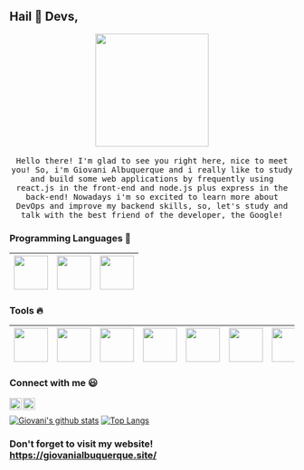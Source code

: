 
## Hail :wave: Devs, 

<p align="center">
  <img src="https://raw.githubusercontent.com/Giovaniavs/Giovaniavs/feature/readme/img/gandalf.gif" width=200>
  <br><br>
  <samp>
    Hello there! I'm glad to see you right here, nice to meet you! So, i'm Giovani Albuquerque and i really like to study and build some web applications by frequently using react.js in the front-end and node.js plus express in the back-end! Nowadays i'm so excited to learn more about DevOps and improve my backend skills, so, let's study and talk with the best friend of the developer, the Google! 
  </samp>
</p>

### Programming Languages  :rocket:
|<img src="https://raw.githubusercontent.com/Giovaniavs/Giovaniavs/feature/readme/img/typescript.png" width=60> | <img src="https://raw.githubusercontent.com/Giovaniavs/Giovaniavs/feature/readme/img/python.svg" width=60> |<img src="https://raw.githubusercontent.com/Giovaniavs/Giovaniavs/feature/readme/img/js.png" width=60> |
|:---:|:---:|:---:|


### Tools :fire:
|<img src="https://raw.githubusercontent.com/Giovaniavs/Giovaniavs/feature/readme/img/github.png" width=60> | <img src="https://raw.githubusercontent.com/Giovaniavs/Giovaniavs/feature/readme/img/react.png" width=60> | <img src="https://raw.githubusercontent.com/Giovaniavs/Giovaniavs/feature/readme/img/nodejs.png" width=60> | <img src="https://raw.githubusercontent.com/Giovaniavs/Giovaniavs/feature/readme/img/git.png" width=60> | <img src="https://raw.githubusercontent.com/Giovaniavs/Giovaniavs/feature/readme/img/ubuntu.png" width=60> | <img src="https://raw.githubusercontent.com/Giovaniavs/Giovaniavs/feature/readme/img/docker.png" width=60> | <img src="https://raw.githubusercontent.com/Giovaniavs/Giovaniavs/feature/readme/img/insomnia.png" width=60> | <img src="https://raw.githubusercontent.com/Giovaniavs/Giovaniavs/feature/readme/img/digital-ocean.png" width=60> | <img src="https://raw.githubusercontent.com/Giovaniavs/Giovaniavs/feature/readme/img/aws.png" width=60> |
|:---:|:---:|:---:|:---:|:---:|:---:|:---:|:---:|:---:|

### Connect with me :smiley:
<a href="https://www.linkedin.com/in/giovani-albuquerque-76a6ab1b6/">
  <img align="left" width="21px" src="https://raw.githubusercontent.com/Giovaniavs/Giovaniavs/feature/readme/img/linkedin.png" />
</a>
<a href="https://www.linkedin.com/in/giovani-albuquerque-76a6ab1b6/">
  <img align="left" width="21px" src="https://raw.githubusercontent.com/Giovaniavs/Giovaniavs/feature/readme/img/medium.png" />
</a>
<br>

[![Giovani's github stats](https://github-readme-stats.vercel.app/api?username=Giovaniavs&show_icons=true&theme=tokyonight&count_private=true&include_all_commits=true)](https://github.com/Giovaniavs/github-readme-stats)
[![Top Langs](https://github-readme-stats.vercel.app/api/top-langs/?username=Giovaniavs&layout=compact&theme=tokyonight)](https://github.com/Giovaniavs/github-readme-stats)
<br>

### Don't forget to visit my website! https://giovanialbuquerque.site/
